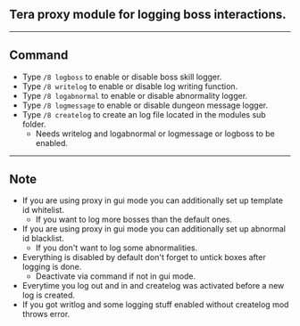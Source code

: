 ## Tera proxy module for logging boss interactions.

---

## Command
- Type `/8 logboss` to enable or disable boss skill logger.
- Type `/8 writelog` to enable or disable log writing function.
- Type `/8 logabnormal` to enable or disable abnormality logger.
- Type `/8 logmessage` to enable or disable dungeon message logger.
- Type `/8 createlog` to create an log file located in the modules sub folder.
    - Needs writelog and logabnormal or logmessage or logboss to be enabled.

---

## Note
- If you are using proxy in gui mode you can additionally set up template id whitelist.
	- If you want to log more bosses than the default ones.
- If you are using proxy in gui mode you can additionally set up abnormal id blacklist.
	- If you don't want to log some abnormalities.
- Everything is disabled by default don't forget to untick boxes after logging is done.
	- Deactivate via command if not in gui mode.
- Everytime you log out and in and createlog was activated before a new log is created.
- If you got writlog and some logging stuff enabled without createlog mod throws error.